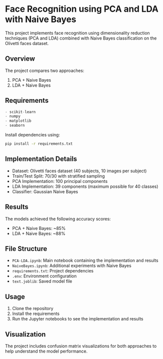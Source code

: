 # Face Recognition using PCA and LDA with Naive Bayes

This project implements face recognition using dimensionality reduction techniques (PCA and LDA) combined with Naive Bayes classification on the Olivetti faces dataset.

## Overview

The project compares two approaches:
1. PCA + Naive Bayes
2. LDA + Naive Bayes

## Requirements

```python
- scikit-learn
- numpy
- matplotlib
- seaborn
```

Install dependencies using:
```sh
pip install -r requirements.txt
```

## Implementation Details

- Dataset: Olivetti faces dataset (40 subjects, 10 images per subject)
- Train/Test Split: 70/30 with stratified sampling
- PCA Implementation: 100 principal components
- LDA Implementation: 39 components (maximum possible for 40 classes)
- Classifier: Gaussian Naive Bayes

## Results

The models achieved the following accuracy scores:
- PCA + Naive Bayes: ~85%
- LDA + Naive Bayes: ~88%

## File Structure

- `PCA-LDA.ipynb`: Main notebook containing the implementation and results
- `NaiveBayes.ipynb`: Additional experiments with Naive Bayes
- `requirements.txt`: Project dependencies
- `.env`: Environment configuration
- `text.joblib`: Saved model file

## Usage

1. Clone the repository
2. Install the requirements
3. Run the Jupyter notebooks to see the implementation and results

## Visualization

The project includes confusion matrix visualizations for both approaches to help understand the model performance.